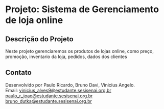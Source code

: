 
# **Projeto: Sistema de Gerenciamento de loja online**

## Descrição do Projeto

Neste projeto gerenciaremos os produtos de lojas online, como preço, promoção, inventario da loja, pedidos, dados dos clientes


## Contato

Desenvolvido por Paulo Ricardo, Bruno Davi, Vinicius Angelo.  
Email: vinicius_alves9@estudante.sesisenai.org.br
       paulo_r_joao@estudante.sesisenai.org.br
       bruno_dutka@estudante.sesisenai.org.br
